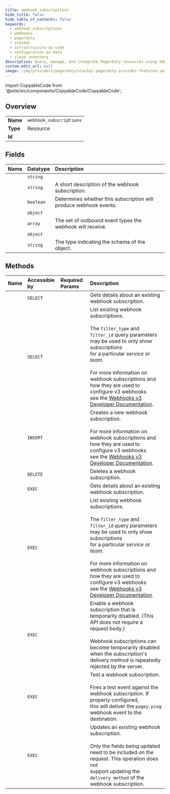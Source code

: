 ```yaml
---
title: webhook_subscriptions
hide_title: false
hide_table_of_contents: false
keywords:
  - webhook_subscriptions
  - webhooks
  - pagerduty    
  - stackql
  - infrastructure-as-code
  - configuration-as-data
  - cloud inventory
description: Query, manage, and integrate PagerDuty resources using SQL
custom_edit_url: null
image: /img/providers/pagerduty/stackql-pagerduty-provider-featured-image.png
---
```


import CopyableCode from '@site/src/components/CopyableCode/CopyableCode';




## Overview
<table><tbody>
<tr><td><b>Name</b></td><td><code>webhook_subscriptions</code></td></tr>
<tr><td><b>Type</b></td><td>Resource</td></tr>
<tr><td><b>Id</b></td><td><CopyableCode code="pagerduty.webhooks.webhook_subscriptions" /></td></tr>
</tbody></table>

## Fields
| Name | Datatype | Description |
|:-----|:---------|:------------|
| <CopyableCode code="id" /> | `string` |  |
| <CopyableCode code="description" /> | `string` | A short description of the webhook subscription. |
| <CopyableCode code="active" /> | `boolean` | Determines whether this subscription will produce webhook events. |
| <CopyableCode code="delivery_method" /> | `object` |  |
| <CopyableCode code="events" /> | `array` | The set of outbound event types the webhook will receive. |
| <CopyableCode code="filter" /> | `object` |  |
| <CopyableCode code="type" /> | `string` | The type indicating the schema of the object. |
## Methods
| Name | Accessible by | Required Params | Description |
|:-----|:--------------|:----------------|:------------|
| <CopyableCode code="get_webhook_subscription" /> | `SELECT` | <CopyableCode code="id" /> | Gets details about an existing webhook subscription.<br /> |
| <CopyableCode code="list_webhook_subscriptions" /> | `SELECT` |  | List existing webhook subscriptions.<br /><br />The `filter_type` and `filter_id` query parameters may be used to only show subscriptions<br />for a particular _service_ or _team_.<br /><br />For more information on webhook subscriptions and how they are used to configure v3 webhooks<br />see the [Webhooks v3 Developer Documentation](https://developer.pagerduty.com/docs/webhooks/v3-overview/).<br /> |
| <CopyableCode code="create_webhook_subscription" /> | `INSERT` | <CopyableCode code="data__webhook_subscription" /> | Creates a new webhook subscription.<br /><br />For more information on webhook subscriptions and how they are used to configure v3 webhooks<br />see the [Webhooks v3 Developer Documentation](https://developer.pagerduty.com/docs/webhooks/v3-overview/).<br /> |
| <CopyableCode code="delete_webhook_subscription" /> | `DELETE` | <CopyableCode code="id" /> | Deletes a webhook subscription.<br /> |
| <CopyableCode code="_get_webhook_subscription" /> | `EXEC` | <CopyableCode code="id" /> | Gets details about an existing webhook subscription.<br /> |
| <CopyableCode code="_list_webhook_subscriptions" /> | `EXEC` |  | List existing webhook subscriptions.<br /><br />The `filter_type` and `filter_id` query parameters may be used to only show subscriptions<br />for a particular _service_ or _team_.<br /><br />For more information on webhook subscriptions and how they are used to configure v3 webhooks<br />see the [Webhooks v3 Developer Documentation](https://developer.pagerduty.com/docs/webhooks/v3-overview/).<br /> |
| <CopyableCode code="enable_webhook_subscription" /> | `EXEC` | <CopyableCode code="id" /> | Enable a webhook subscription that is temporarily disabled. (This API does not require a request body.)<br /><br />Webhook subscriptions can become temporarily disabled when the subscription's delivery method is repeatedly rejected by the server.<br /> |
| <CopyableCode code="test_webhook_subscription" /> | `EXEC` | <CopyableCode code="id" /> | Test a webhook subscription.<br /><br />Fires a test event against the webhook subscription.  If properly configured,<br />this will deliver the `pagey.ping` webhook event to the destination.<br /> |
| <CopyableCode code="update_webhook_subscription" /> | `EXEC` | <CopyableCode code="id" /> | Updates an existing webhook subscription.<br /><br />Only the fields being updated need to be included on the request.  This operation does not<br />support updating the `delivery_method` of the webhook subscription.<br /> |
